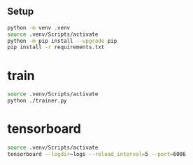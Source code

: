 ## Setup

```bash
python -m venv .venv
source .venv/Scripts/activate
python -m pip install --upgrade pip
pip install -r requirements.txt
```


# train 
```bash
source .venv/Scripts/activate
python ./trainer.py

```


# tensorboard
```bash
source .venv/Scripts/activate
tensorboard --logdir=logs --reload_interval=5 --port=6006
```